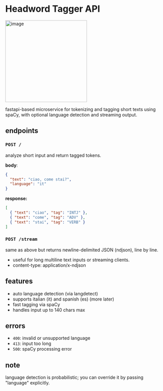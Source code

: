 # Headword Tagger API

<img width="256" height="256" alt="image" src="https://github.com/user-attachments/assets/f396e6e7-f231-438b-b5fe-150fcde7b4ce" />

fastapi-based microservice for tokenizing and tagging short texts using spaCy, with optional language detection and streaming output.

## endpoints

### `POST /`
analyze short input and return tagged tokens.

**body**:
```json
{
  "text": "ciao, come stai?",
  "language": "it"
}
```

**response:**
```json
[
  { "text": "ciao", "tag": "INTJ" },
  { "text": "come", "tag": "ADV" },
  { "text": "stai", "tag": "VERB" }
]
```

### `POST /stream`

same as above but returns newline-delimited JSON (ndjson), line by line.
- useful for long multiline text inputs or streaming clients.
- content-type: application/x-ndjson

## features
- auto language detection (via langdetect)
- supports italian (it) and spanish (es) (more later)
- fast tagging via spaCy
- handles input up to 140 chars max

## errors
- `400`: invalid or unsupported language
- `413`: input too long
- `500`: spaCy processing error

## note
language detection is probabilistic; you can override it by passing "language" explicitly.

